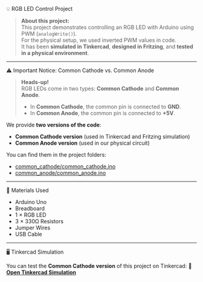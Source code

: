 💡 RGB LED Control Project

> **About this project:**  
> This project demonstrates controlling an RGB LED with Arduino using PWM (`analogWrite()`).  
> For the physical setup, we used inverted PWM values in code.  
> It has been **simulated in Tinkercad**, **designed in Fritzing**, and **tested in a physical environment**.

---

⚠️ Important Notice: Common Cathode vs. Common Anode

> **Heads-up!**  
> RGB LEDs come in two types: **Common Cathode** and **Common Anode**.  
> - In **Common Cathode**, the common pin is connected to **GND**.    
> - In **Common Anode**, the common pin is connected to **+5V**.  

We provide **two versions of the code**:  
- **Common Cathode version** (used in Tinkercad and Fritzing simulation)  
- **Common Anode version** (used in our physical circuit)

You can find them in the project folders:  
- [common_cathode/common_cathode.ino](common_cathode/common_cathode.ino)  
- [common_anode/common_anode.ino](common_anode/common_anode.ino)

---

🧰 Materials Used

- Arduino Uno 
- Breadboard  
- 1 × RGB LED  
- 3 × 330Ω Resistors  
- Jumper Wires  
- USB Cable  

---

🖥️ Tinkercad Simulation

You can test the **Common Cathode version** of this project on Tinkercad:
🔗 **[Open Tinkercad Simulation](https://www.tinkercad.com/things/0ym6CoR9QcE-rgbledapplication?sharecode=yvVKB2bGHl2R26mH6tULPo4ljgXO41HlbDep6CyAYaQ)**

